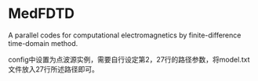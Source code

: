# MedFDTD
A parallel codes for computational electromagnetics by finite-difference time-domain method.

config中设置为点波源实例，需要自行设定第2，27行的路径参数，将model.txt文件放入27行所述路径即可。
